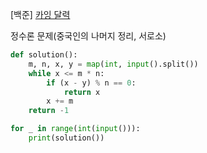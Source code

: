 [백준] [카잉 달력](https://www.acmicpc.net/problem/6064)

정수론 문제(중국인의 나머지 정리, 서로소)

```py
def solution():
    m, n, x, y = map(int, input().split())
    while x <= m * n:
        if (x - y) % n == 0:
            return x
        x += m
    return -1

for _ in range(int(input())):
    print(solution())
```
